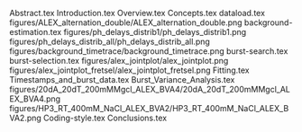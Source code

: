 Abstract.tex
Introduction.tex
Overview.tex
Concepts.tex
dataload.tex
figures/ALEX_alternation_double/ALEX_alternation_double.png
background-estimation.tex
figures/ph_delays_distrib1/ph_delays_distrib1.png
figures/ph_delays_distrib_all/ph_delays_distrib_all.png
figures/background_timetrace/background_timetrace.png
burst-search.tex
burst-selection.tex
figures/alex_jointplot/alex_jointplot.png
figures/alex_jointplot_fretsel/alex_jointplot_fretsel.png
Fitting.tex
Timestamps_and_burst_data.tex
Burst_Variance_Analysis.tex
figures/20dA_20dT_200mMMgcl_ALEX_BVA4/20dA_20dT_200mMMgcl_ALEX_BVA4.png
figures/HP3_RT_400mM_NaCl_ALEX_BVA2/HP3_RT_400mM_NaCl_ALEX_BVA2.png
Coding-style.tex
Conclusions.tex
